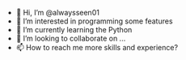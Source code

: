 - 👋 Hi, I’m @alwaysseen01
- 👀 I’m interested in programming some features
- 🌱 I’m currently learning the Python
- 💞️ I’m looking to collaborate on ...
- 📫 How to reach me more skills and experience?

<!---
alwaysseen01/alwaysseen01 is a ✨ special ✨ repository because its `README.md` (this file) appears on your GitHub profile.
You can click the Preview link to take a look at your changes.
--->
